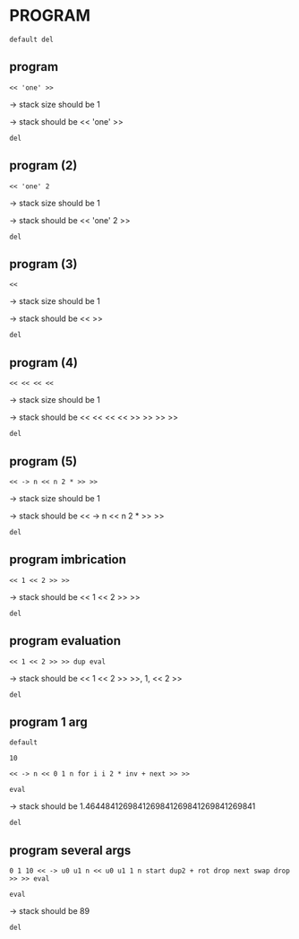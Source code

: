 # PROGRAM

`default del`

## program

`<< 'one' >>`

-> stack size should be 1

-> stack should be << 'one' >>

`del`

## program (2)

`<< 'one' 2`

-> stack size should be 1

-> stack should be << 'one' 2 >>

`del`

## program (3)

`<<`

-> stack size should be 1

-> stack should be <<  >>

`del`

## program (4)

`<< << << <<`

-> stack size should be 1

-> stack should be << << << <<  >> >> >> >>

`del`

## program (5)

`<< -> n << n 2 * >> >>`

-> stack size should be 1

-> stack should be << -> n << n 2 * >> >>

`del`

## program imbrication

`<< 1 << 2 >> >>`

-> stack should be << 1 << 2 >> >>

`del`

## program evaluation

`<< 1 << 2 >> >> dup eval`

-> stack should be << 1 << 2 >> >>, 1, << 2 >>

`del`

## program 1 arg

`default`

`10`

`<< -> n << 0 1 n for i i 2 * inv + next >> >>`

`eval`

-> stack should be 1.4644841269841269841269841269841269841

`del`

## program several args

`0 1 10 << -> u0 u1 n << u0 u1 1 n start dup2 + rot drop next swap drop >> >> eval`

`eval`

-> stack should be 89

`del`
